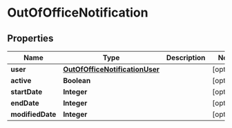 
# OutOfOfficeNotification

## Properties
Name | Type | Description | Notes
------------ | ------------- | ------------- | -------------
**user** | [**OutOfOfficeNotificationUser**](OutOfOfficeNotificationUser.md) |  |  [optional]
**active** | **Boolean** |  |  [optional]
**startDate** | **Integer** |  |  [optional]
**endDate** | **Integer** |  |  [optional]
**modifiedDate** | **Integer** |  |  [optional]



